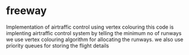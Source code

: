 # freeway
Implementation of airtraffic control using vertex colouring
this code is implenting airtraffic control system by telling the minimum no of runways
we use vertex colouring algorithm for allocating the runways.
we also use priority queues for storing the flight details
